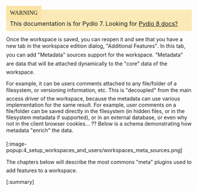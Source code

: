 <div style="background-color: #fbe9b7;font-size: 16px;">
<span style="background-color: #fae4a6;padding: 10px;font-family: FuturaT-Demi;">WARNING</span>
<span style="padding: 10px;display: inline-block;">This documentation is for Pydio 7. Looking for <a href="https://pydio.com/en/docs/v8/workspaces-additional-features">Pydio 8 docs?</a></span>
</div>

Once the workspace is saved, you can reopen it and see that you have a new tab in the workspace edition dialog, "Additional Features". In this tab, you can add "Metadata" sources support for the workspace. "Metadata" are data that will be attached dynamically to the "core" data of the workspace.

For example, it can be users comments attached to any file/folder of a filesystem, or versioning information, etc. This is "decoupled" from the main access driver of the workspace, because the metadata can use various implementation for the same result. For example, user comments on a file/folder can be saved directly in the filesystem (in hidden files, or in the filesystem metadata if supported), or in an external database, or even why not in the client browser cookies... ?? Below is a schema demonstrating how metadata "enrich" the data.

[:image-popup:4_setup_workspaces_and_users/workspaces_meta_sources.png]

The chapters below will describe the most commons "meta" plugins used to add features to a workspace.

[:summary]
